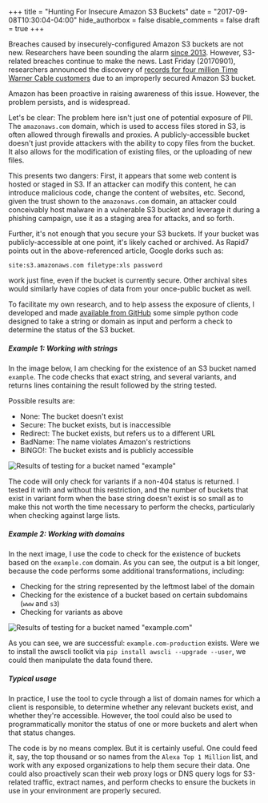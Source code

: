 +++
title = "Hunting For Insecure Amazon S3 Buckets"
date = "2017-09-08T10:30:04-04:00"
hide_authorbox = false
disable_comments = false
draft = true
+++

Breaches caused by insecurely-configured Amazon S3 buckets are not new.  Researchers have been sounding the alarm [since 2013](https://blog.rapid7.com/2013/03/27/open-s3-buckets/).  However, S3-related breaches continue to make the news.  Last Friday (20170901), researchers announced the discovery of [records for four million Time Warner Cable customers](https://threatpost.com/four-million-time-warner-cable-records-left-on-misconfigured-aws-s3/127807/) due to an improperly secured Amazon S3 bucket.

Amazon has been proactive in raising awareness of this issue.  However, the problem persists, and is widespread.

Let's be clear:  The problem here isn't just one of potential exposure of PII.  The `amazonaws.com` domain, which is used to access files stored in S3, is often allowed through firewalls and proxies.  A publicly-accessible bucket doesn't just provide attackers with the ability to copy files from the bucket.  It also allows for the modification of existing files, or the uploading of new files.

This presents two dangers:  First, it appears that some web content is hosted or staged in S3.  If an attacker can modify this content, he can introduce malicious code, change the content of websites, etc.  Second, given the trust shown to the `amazonaws.com` domain, an attacker could conceivably host malware in a vulnerable S3 bucket and leverage it during a phishing campaign, use it as a staging area for attacks, and so forth.

Further, it's not enough that you secure your S3 buckets.  If your bucket was publicly-accessible at one point, it's likely cached or archived.   As Rapid7 points out in the above-referenced article, Google dorks such as:

```
site:s3.amazonaws.com filetype:xls password
```

work just fine, even if the bucket is currently secure.  Other archival sites would similarly have copies of data from your once-public bucket as well.



To facilitate my own research, and to help assess the exposure of clients, I developed and made [available from GitHub](https://github.com/treebuilder/s3-mining.git) some simple python code designed to take a string or domain as input and perform a check to determine the status of the S3 bucket.

##### Example 1: Working with strings
In the image below, I am checking for the existence of an S3 bucket named `example`.  The code checks that exact string, and several variants, and returns lines containing the result followed by the string tested.

Possible results are:

 - None: The bucket doesn't exist
 - Secure: The bucket exists, but is inaccessible
 - Redirect: The bucket exists, but refers us to a different URL
 - BadName: The name violates Amazon's restrictions
 - BINGO!: The bucket exists and is publicly accessible

![Results of testing for a bucket named "example"](../s3-1.png)

The code will only check for variants if a non-404 status is returned.  I tested it with and without this restriction, and the number of buckets that exist in variant form when the base string doesn't exist is so small as to make this not worth the time necessary to perform the checks, particularly when checking against large lists.

##### Example 2: Working with domains
In the next image, I use the code to check for the existence of buckets based on the `example.com` domain.  As you can see, the output is a bit longer, because the code performs some additional transformations, including:

 - Checking for the string represented by the leftmost label of the domain
 - Checking for the existence of a bucket based on certain subdomains (`www` and `s3`)
 - Checking for variants as above

![Results of testing for a bucket named "example.com"](../s3-2.png)

As you can see, we are successful:  `example.com-production` exists.  Were we to install the awscli toolkit via `pip install awscli --upgrade --user`, we could then manipulate the data found there.

##### Typical usage

In practice, I use the tool to cycle through a list of domain names for which a client is responsible, to determine whether any relevant buckets exist, and whether they're accessible.  However, the tool could also be used to programmatically monitor the status of one or more buckets and alert when that status changes.

The code is by no means complex.  But it is certainly useful.  One could feed it, say, the top thousand or so names from the `Alexa Top 1 Million` list, and work with any exposed organizations to help them secure their data.  One could also proactively scan their web proxy logs or DNS query logs for S3-related traffic, extract names, and perform checks to ensure the buckets in use in your environment are properly secured.


